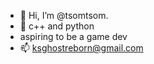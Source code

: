 - 👋 Hi, I’m @tsomtsom.
- 🌱 c++ and python
- aspiring to be a game dev
- 📫 ksghostreborn@gmail.com


